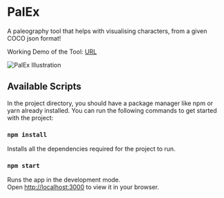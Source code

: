 # PalEx

A paleography tool that helps with visualising characters, from a given COCO json format!

Working Demo of the Tool: [URL](https://showcase.d-scribes.philhist.unibas.ch/palex/coco/1)

![PalEx Illustration](./public/palex.png)

## Available Scripts

In the project directory, you should have a package manager like npm or yarn already installed. You can run the following commands to get started with the project:

### `npm install`

Installs all the dependencies required for the project to run.

### `npm start`

Runs the app in the development mode.\
Open [http://localhost:3000](http://localhost:3000) to view it in your browser.

